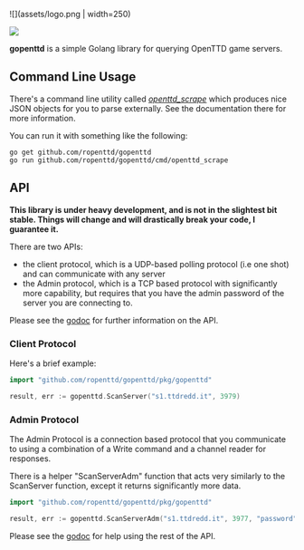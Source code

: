 ![](assets/logo.png | width=250)

[![](https://godoc.org/github.com/ropenttd/gopenttd?status.svg)](https://godoc.org/github.com/ropenttd/gopenttd)

**gopenttd** is a simple Golang library for querying OpenTTD game servers.

## Command Line Usage

There's a command line utility called [_openttd\_scrape_](cmd/openttd_scrape) which produces nice JSON objects for you to parse externally. See the documentation there for more information.

You can run it with something like the following:
```
go get github.com/ropenttd/gopenttd
go run github.com/ropenttd/gopenttd/cmd/openttd_scrape
```

## API

**This library is under heavy development, and is not in the slightest bit stable. Things will change and will drastically break your code, I guarantee it.**

There are two APIs:
* the client protocol, which is a UDP-based polling protocol (i.e one shot) and can communicate with any server
* the Admin protocol, which is a TCP based protocol with significantly more capability, but requires that you have the admin password of the server you are connecting to.

Please see the [godoc](https://godoc.org/github.com/ropenttd/gopenttd) for further information on the API.

### Client Protocol

Here's a brief example:
```go
import "github.com/ropenttd/gopenttd/pkg/gopenttd"

result, err := gopenttd.ScanServer("s1.ttdredd.it", 3979)
```

### Admin Protocol

The Admin Protocol is a connection based protocol that you communicate to using a combination of a Write command and a channel reader for responses.

There is a helper "ScanServerAdm" function that acts very similarly to the ScanServer function, except it returns significantly more data.

```go
import "github.com/ropenttd/gopenttd/pkg/gopenttd"

result, err := gopenttd.ScanServerAdm("s1.ttdredd.it", 3977, "password")
```

Please see the [godoc](https://godoc.org/github.com/ropenttd/gopenttd) for help using the rest of the API.